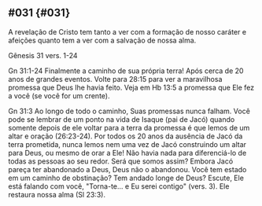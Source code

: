 ## #031 {#031}

A revelação de Cristo tem tanto a ver com a formação de nosso caráter e afeições quanto tem a ver com a salvação de nossa alma.

Gênesis 31 vers. 1-24

Gn 31:1-24 Finalmente a caminho de sua própria terra! Após cerca de 20 anos de grandes eventos. Volte para 28:15 para ver a maravilhosa promessa que Deus lhe havia feito. Veja em Hb 13:5 a promessa que Ele fez a você (se você for um crente).

Gn 31:3 Ao longo de todo o caminho, Suas promessas nunca falham. Você pode se lembrar de um ponto na vida de Isaque (pai de Jacó) quando somente depois de ele voltar para a terra da promessa é que lemos de um altar e oração (26:23-24). Por todos os 20 anos da ausência de Jacó da terra prometida, nunca lemos nem uma vez de Jacó construindo um altar para Deus, ou mesmo de orar a Ele! Não havia nada para diferenciá-lo de todas as pessoas ao seu redor. Será que somos assim? Embora Jacó pareça ter abandonado a Deus, Deus não o abandonou. Você tem estado em um caminho de obstinação? Tem andado longe de Deus? Escute, Ele está falando com você, &quot;Torna-te... e Eu serei contigo&quot; (vers. 3). Ele restaura nossa alma (Sl 23:3).